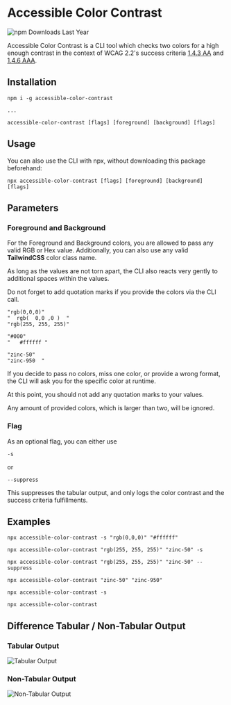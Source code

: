 # Accessible Color Contrast

![npm Downloads Last Year](https://img.shields.io/npm/dy/accessible-color-contrast)

Accessible Color Contrast is a CLI tool which checks two colors for a high enough contrast in the context of WCAG 2.2's success criteria [1.4.3 AA](https://www.w3.org/TR/WCAG22/#contrast-minimum) and [1.4.6 AAA](https://www.w3.org/TR/WCAG22/#contrast-enhanced).

## Installation

```
npm i -g accessible-color-contrast

...

accessible-color-contrast [flags] [foreground] [background] [flags]
```

## Usage

You can also use the CLI with npx, without downloading this package beforehand:

```
npx accessible-color-contrast [flags] [foreground] [background] [flags]
```

## Parameters

### Foreground and Background

For the Foreground and Background colors, you are allowed to pass any valid RGB or Hex value. Additionally, you can also use any valid **TailwindCSS** color class name.

As long as the values are not torn apart, the CLI also reacts very gently to additional spaces within the values.

Do not forget to add quotation marks if you provide the colors via the CLI call.

```
"rgb(0,0,0)"
"  rgb(  0,0 ,0 )  "
"rgb(255, 255, 255)"

"#000"
"   #ffffff "

"zinc-50"
"zinc-950  "
```

If you decide to pass no colors, miss one color, or provide a wrong format, the CLI will ask you for the specific color at runtime.

At this point, you should not add any quotation marks to your values.

Any amount of provided colors, which is larger than two, will be ignored.

### Flag

As an optional flag, you can either use

```
-s
```

or

```
--suppress
```

This suppresses the tabular output, and only logs the color contrast and the success criteria fulfillments.

## Examples

```
npx accessible-color-contrast -s "rgb(0,0,0)" "#ffffff"

npx accessible-color-contrast "rgb(255, 255, 255)" "zinc-50" -s

npx accessible-color-contrast "rgb(255, 255, 255)" "zinc-50" --suppress

npx accessible-color-contrast "zinc-50" "zinc-950"

npx accessible-color-contrast -s

npx accessible-color-contrast
```

## Difference Tabular / Non-Tabular Output

### Tabular Output

![Tabular Output](https://github.com/user-attachments/assets/6a26f7fb-fc43-4a90-98bd-b3c7d9128bcd)

### Non-Tabular Output

![Non-Tabular Output](https://github.com/user-attachments/assets/a00efbf3-886e-44e6-9f15-9a137860b069)
